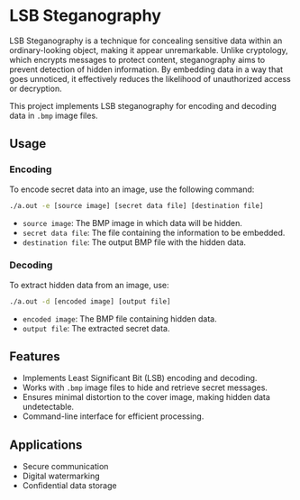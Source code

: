 # LSB Steganography

LSB Steganography is a technique for concealing sensitive data within an ordinary-looking object, making it appear unremarkable. Unlike cryptology, which encrypts messages to protect content, steganography aims to prevent detection of hidden information. By embedding data in a way that goes unnoticed, it effectively reduces the likelihood of unauthorized access or decryption.

This project implements LSB steganography for encoding and decoding data in `.bmp` image files.

## Usage

### Encoding
To encode secret data into an image, use the following command:
```sh
./a.out -e [source image] [secret data file] [destination file]
```
- `source image`: The BMP image in which data will be hidden.
- `secret data file`: The file containing the information to be embedded.
- `destination file`: The output BMP file with the hidden data.

### Decoding
To extract hidden data from an image, use:
```sh
./a.out -d [encoded image] [output file]
```
- `encoded image`: The BMP file containing hidden data.
- `output file`: The extracted secret data.

## Features
- Implements Least Significant Bit (LSB) encoding and decoding.
- Works with `.bmp` image files to hide and retrieve secret messages.
- Ensures minimal distortion to the cover image, making hidden data undetectable.
- Command-line interface for efficient processing.

## Applications
- Secure communication
- Digital watermarking
- Confidential data storage


